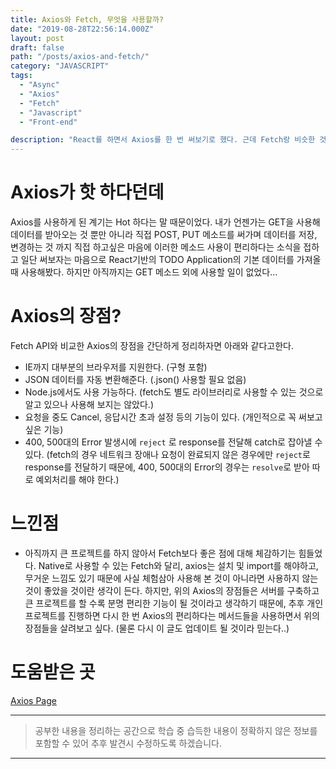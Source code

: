 ```yaml
---
title: Axios와 Fetch, 무엇을 사용할까?
date: "2019-08-28T22:56:14.000Z"
layout: post
draft: false
path: "/posts/axios-and-fetch/"
category: "JAVASCRIPT"
tags:
  - "Async"
  - "Axios"
  - "Fetch"
  - "Javascript"
  - "Front-end"

description: "React를 하면서 Axios를 한 번 써보기로 했다. 근데 Fetch랑 비슷한 것 같은데...."
---
```


# Axios가 핫 하다던데

Axios를 사용하게 된 계기는 Hot 하다는 말 때문이었다. 내가 언젠가는 GET을 사용해 데이터를 받아오는 것 뿐만 아니라 직접 POST, PUT 메소드를 써가며 데이터를 저장, 변경하는 것 까지 직접 하고싶은 마음에 이러한 메소드 사용이 편리하다는 소식을 접하고 일단 써보자는 마음으로 React기반의 TODO Application의 기본 데이터를 가져올 때 사용해봤다. 하지만 아직까지는 GET 메소드 외에 사용할 일이 없었다...

# Axios의 장점?

Fetch API와 비교한 Axios의 장점을 간단하게 정리하자면 아래와 같다고한다.
- IE까지 대부분의 브라우저를 지원한다. (구형 포함)
- JSON 데이터를 자동 변환해준다. (.json() 사용할 필요 없음)
- Node.js에서도 사용 가능하다. (fetch도 별도 라이브러리로 사용할 수 있는 것으로 알고 있으나 사용해 보지는 않았다.)
- 요청을 중도 Cancel, 응답시간 초과 설정 등의 기능이 있다. (개인적으로 꼭 써보고 싶은 기능)
- 400, 500대의 Error 발생시에 `reject` 로 response를 전달해 catch로 잡아낼 수 있다. (fetch의 경우 네트워크 장애나 요청이 완료되지 않은 경우에만 `reject`로 response를 전달하기 때문에, 400, 500대의 Error의 경우는 `resolve`로 받아 따로 예외처리를 해야 한다.)

# 느낀점
- 아직까지 큰 프로젝트를 하지 않아서 Fetch보다 좋은 점에 대해 체감하기는 힘들었다. Native로 사용할 수 있는 Fetch와 달리, axios는 설치 및 import를 해야하고, 무거운 느낌도 있기 때문에 사실 체험삼아 사용해 본 것이 아니라면 사용하지 않는 것이 좋았을 것이란 생각이 든다. 하지만, 위의 Axios의 장점들은 서버를 구축하고 큰 프로젝트를 할 수록 분명 편리한 기능이 될 것이라고 생각하기 때문에, 추후 개인 프로젝트를 진행하면 다시 한 번 Axios의 편리하다는 메서드들을 사용하면서 위의 장점들을 살려보고 싶다. (물론 다시 이 글도 업데이트 될 것이라 믿는다..)

# 도움받은 곳
[Axios Page](https://github.com/axios/axios)  

___

> 공부한 내용을 정리하는 공간으로 학습 중 습득한 내용이 정확하지 않은 정보를 포함할 수 있어 추후 발견시 수정하도록 하겠습니다.

---